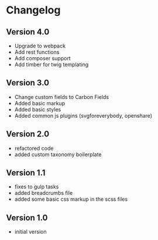# Changelog

## Version 4.0

* Upgrade to webpack
* Add rest functions
* Add composer support
* Add timber for twig templating

## Version 3.0

* Change custom fields to Carbon Fields
* Added basic markup
* Added basic styles
* Added common js plugins (svgforeverybody, openshare)

## Version 2.0

* refactored code
* added custom taxonomy boilerplate

## Version 1.1

* fixes to gulp tasks
* added breadcrumbs file
* added some basic css markup in the scss files

## Version 1.0

* initial version
